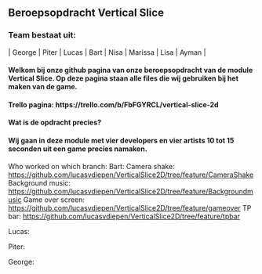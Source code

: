 <h2> Beroepsopdracht Vertical Slice </h2>
<h3> Team bestaat uit: </h3>
 | George | Piter | Lucas | Bart | Nisa | Marissa | Lisa | Ayman |
<h4> Welkom bij onze github pagina van onze beroepsopdracht van de module Vertical Slice. Op deze pagina staan alle files die wij gebruiken bij het maken van de game.</h4>
<h4> Trello pagina: https://trello.com/b/FbFGYRCL/vertical-slice-2d </h4>

<h4> Wat is de opdracht precies? </h4>
<h4> Wij gaan in deze module met vier developers en vier artists 10 tot 15 seconden uit een game precies namaken.</h4>

Who worked on which branch:
Bart:
Camera shake: https://github.com/lucasvdiepen/VerticalSlice2D/tree/feature/CameraShake
Background music: https://github.com/lucasvdiepen/VerticalSlice2D/tree/feature/Backgroundmusic
Game over screen: https://github.com/lucasvdiepen/VerticalSlice2D/tree/feature/gameover
TP bar: https://github.com/lucasvdiepen/VerticalSlice2D/tree/feature/tpbar

Lucas:


Piter:


George:
